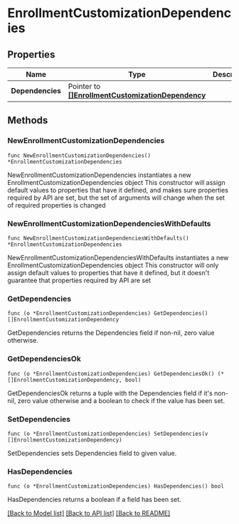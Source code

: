 # EnrollmentCustomizationDependencies

## Properties

Name | Type | Description | Notes
------------ | ------------- | ------------- | -------------
**Dependencies** | Pointer to [**[]EnrollmentCustomizationDependency**](EnrollmentCustomizationDependency.md) |  | [optional] 

## Methods

### NewEnrollmentCustomizationDependencies

`func NewEnrollmentCustomizationDependencies() *EnrollmentCustomizationDependencies`

NewEnrollmentCustomizationDependencies instantiates a new EnrollmentCustomizationDependencies object
This constructor will assign default values to properties that have it defined,
and makes sure properties required by API are set, but the set of arguments
will change when the set of required properties is changed

### NewEnrollmentCustomizationDependenciesWithDefaults

`func NewEnrollmentCustomizationDependenciesWithDefaults() *EnrollmentCustomizationDependencies`

NewEnrollmentCustomizationDependenciesWithDefaults instantiates a new EnrollmentCustomizationDependencies object
This constructor will only assign default values to properties that have it defined,
but it doesn't guarantee that properties required by API are set

### GetDependencies

`func (o *EnrollmentCustomizationDependencies) GetDependencies() []EnrollmentCustomizationDependency`

GetDependencies returns the Dependencies field if non-nil, zero value otherwise.

### GetDependenciesOk

`func (o *EnrollmentCustomizationDependencies) GetDependenciesOk() (*[]EnrollmentCustomizationDependency, bool)`

GetDependenciesOk returns a tuple with the Dependencies field if it's non-nil, zero value otherwise
and a boolean to check if the value has been set.

### SetDependencies

`func (o *EnrollmentCustomizationDependencies) SetDependencies(v []EnrollmentCustomizationDependency)`

SetDependencies sets Dependencies field to given value.

### HasDependencies

`func (o *EnrollmentCustomizationDependencies) HasDependencies() bool`

HasDependencies returns a boolean if a field has been set.


[[Back to Model list]](../README.md#documentation-for-models) [[Back to API list]](../README.md#documentation-for-api-endpoints) [[Back to README]](../README.md)


